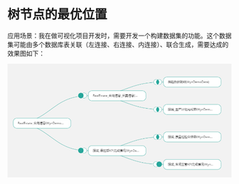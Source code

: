 # 树节点的最优位置

应用场景：我在做可视化项目开发时，需要开发一个构建数据集的功能。这个数据集可能由多个数据库表关联（左连接、右连接、内连接）、联合生成，需要达成的效果图如下：

![avatar](./images/optimal-location-of-tree-nodes/relations.png)

